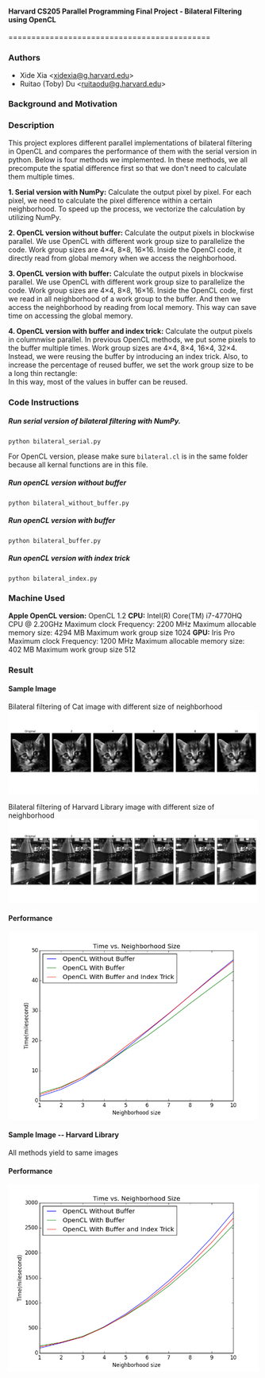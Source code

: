 #### Harvard CS205 Parallel Programming Final Project - Bilateral Filtering using OpenCL
============================================
### Authors
* Xide Xia \<xidexia@g.harvard.edu\>
* Ruitao (Toby) Du \<ruitaodu@g.harvard.edu\>

### Background and Motivation



### Description
This project explores different parallel implementations of bilateral filtering in OpenCL and compares the performance of them with the serial version in python. Below is four methods we implemented. In these methods, we all precompute the spatial difference first so that we don't need to calculate them multiple times. 

**1. Serial version with NumPy:**
	Calculate the output pixel by pixel. For each pixel, we need to calculate the pixel difference within a certain neighborhood. To speed up the process, we vectorize the calculation by utilizing NumPy.
    
    
**2. OpenCL version without buffer:**
	Calculate the output pixels in blockwise parallel. We use OpenCL with different work group size to parallelize the code. Work group sizes are 4×4, 8×8, 16×16. Inside the OpenCl code, it directly read from global memory when we access the neighborhood. 
    
    
**3. OpenCL version with buffer:**
	Calculate the output pixels in blockwise parallel. We use OpenCL with different work group size to parallelize the code. Work group sizes are 4×4, 8×8, 16×16. Inside the OpenCL code, first we read in all neighborhood of a work group to the buffer. And then we access the neighborhood by reading from local memory. This way can save time on accessing the global memory. 
    
    
**4. OpenCL version with buffer and index trick:**
	Calculate the output pixels in columnwise parallel. In previous OpenCL methods, we put some pixels to the buffer multiple times. Work group sizes are 4×4, 8×4, 16×4, 32×4. Instead, we were reusing the buffer by introducing an index trick. Also, to increase the percentage of reused buffer, we set the work group size to be a long thin rectangle:\
	In this way, most of the values in buffer can be reused. 



### Code Instructions

##### Run serial version of bilateral filtering with NumPy.
```
python bilateral_serial.py
```


For OpenCL version, please make sure ``bilateral.cl`` is in the same folder because all kernal functions are in this file.
##### Run openCL version without buffer
```
python bilateral_without_buffer.py
```

##### Run openCL version with buffer
```
python bilateral_buffer.py
```

##### Run openCL version with index trick
```
python bilateral_index.py
```



### Machine Used
**Apple OpenCL version:** OpenCL 1.2 
**CPU:** 
Intel(R) Core(TM) i7-4770HQ CPU @ 2.20GHz 
Maximum clock Frequency: 2200 MHz 
Maximum allocable memory size: 4294 MB 
Maximum work group size 1024 
**GPU:** 
Iris Pro 
Maximum clock Frequency: 1200 MHz 
Maximum allocable memory size: 402 MB 
Maximum work group size 512




### Result
#### Sample Image
Bilateral filtering of Cat image with different size of neighborhood 
![](img/cat_halo.png) <br>

Bilateral filtering of Harvard Library image with different size of neighborhood 
![](img/library_halo.png) 

#### Performance
![](img/compare2.png)

#### Sample Image -- Harvard Library

All methods yield to same images


#### Performance
![](img/compare1.png)